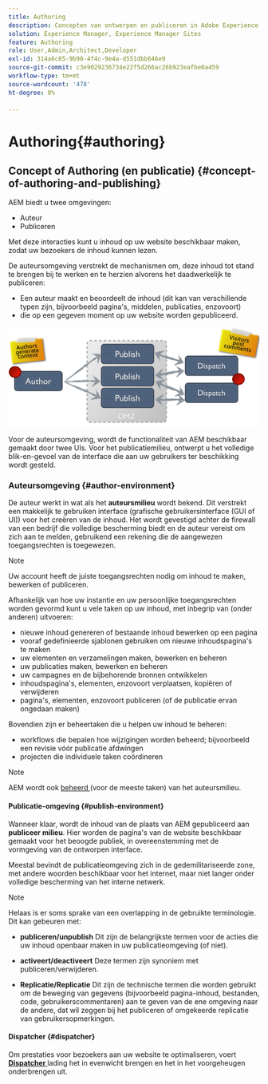 ```yaml
---
title: Authoring
description: Concepten van ontwerpen en publiceren in Adobe Experience Manager 6.5.
solution: Experience Manager, Experience Manager Sites
feature: Authoring
role: User,Admin,Architect,Developer
exl-id: 314a6c65-9b90-4f4c-9e4a-d551dbb646e9
source-git-commit: c3e9029236734e22f5d266ac26b923eafbe0a459
workflow-type: tm+mt
source-wordcount: '478'
ht-degree: 0%

---
```


# Authoring{#authoring}

## Concept of Authoring (en publicatie) {#concept-of-authoring-and-publishing}

AEM biedt u twee omgevingen:

* Auteur
* Publiceren

Met deze interacties kunt u inhoud op uw website beschikbaar maken, zodat uw bezoekers de inhoud kunnen lezen.

De auteursomgeving verstrekt de mechanismen om, deze inhoud tot stand te brengen bij te werken en te herzien alvorens het daadwerkelijk te publiceren:

* Een auteur maakt en beoordeelt de inhoud (dit kan van verschillende typen zijn, bijvoorbeeld pagina&#39;s, middelen, publicaties, enzovoort)
* die op een gegeven moment op uw website worden gepubliceerd.

![ Overzicht van Milieu&#39;s ](assets/chlimage_1-132.png)

Voor de auteursomgeving, wordt de functionaliteit van AEM beschikbaar gemaakt door twee UIs. Voor het publicatiemilieu, ontwerpt u het volledige blik-en-gevoel van de interface die aan uw gebruikers ter beschikking wordt gesteld.

### Auteursomgeving {#author-environment}

De auteur werkt in wat als het **auteursmilieu** wordt bekend. Dit verstrekt een makkelijk te gebruiken interface (grafische gebruikersinterface (GUI of UI)) voor het creëren van de inhoud. Het wordt gevestigd achter de firewall van een bedrijf die volledige bescherming biedt en de auteur vereist om zich aan te melden, gebruikend een rekening die de aangewezen toegangsrechten is toegewezen.

>[!NOTE]
>
>Uw account heeft de juiste toegangsrechten nodig om inhoud te maken, bewerken of publiceren.

Afhankelijk van hoe uw instantie en uw persoonlijke toegangsrechten worden gevormd kunt u vele taken op uw inhoud, met inbegrip van (onder anderen) uitvoeren:

* nieuwe inhoud genereren of bestaande inhoud bewerken op een pagina
* vooraf gedefinieerde sjablonen gebruiken om nieuwe inhoudspagina&#39;s te maken
* uw elementen en verzamelingen maken, bewerken en beheren
* uw publicaties maken, bewerken en beheren
* uw campagnes en de bijbehorende bronnen ontwikkelen
* inhoudspagina&#39;s, elementen, enzovoort verplaatsen, kopiëren of verwijderen
* pagina&#39;s, elementen, enzovoort publiceren (of de publicatie ervan ongedaan maken)

Bovendien zijn er beheertaken die u helpen uw inhoud te beheren:

* workflows die bepalen hoe wijzigingen worden beheerd; bijvoorbeeld een revisie vóór publicatie afdwingen
* projecten die individuele taken coördineren

>[!NOTE]
>
>AEM wordt ook [ beheerd ](/help/sites-administering/home.md) (voor de meeste taken) van het auteursmilieu.

#### Publicatie-omgeving {#publish-environment}

Wanneer klaar, wordt de inhoud van de plaats van AEM gepubliceerd aan **publiceer milieu**. Hier worden de pagina&#39;s van de website beschikbaar gemaakt voor het beoogde publiek, in overeenstemming met de vormgeving van de ontworpen interface.

Meestal bevindt de publicatieomgeving zich in de gedemilitariseerde zone, met andere woorden beschikbaar voor het internet, maar niet langer onder volledige bescherming van het interne netwerk.

>[!NOTE]
>
>Helaas is er soms sprake van een overlapping in de gebruikte terminologie. Dit kan gebeuren met:
>
>* **publiceren/unpublish**
>  Dit zijn de belangrijkste termen voor de acties die uw inhoud openbaar maken in uw publicatieomgeving (of niet).
>
>* **activeert/deactiveert**
>  Deze termen zijn synoniem met publiceren/verwijderen.
>
>* **Replicatie/Replicatie**
>  Dit zijn de technische termen die worden gebruikt om de beweging van gegevens (bijvoorbeeld pagina-inhoud, bestanden, code, gebruikerscommentaren) aan te geven van de ene omgeving naar de andere, dat wil zeggen bij het publiceren of omgekeerde replicatie van gebruikersopmerkingen.
>

#### Dispatcher {#dispatcher}

Om prestaties voor bezoekers aan uw website te optimaliseren, voert **[Dispatcher ](https://experienceleague.adobe.com/docs/experience-manager-dispatcher/using/dispatcher.html)** lading het in evenwicht brengen en het in het voorgeheugen onderbrengen uit.
